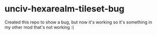 # unciv-hexarealm-tileset-bug

Created this repo to show a bug, but now it's working so it's something in my other mod that's not working :( 
